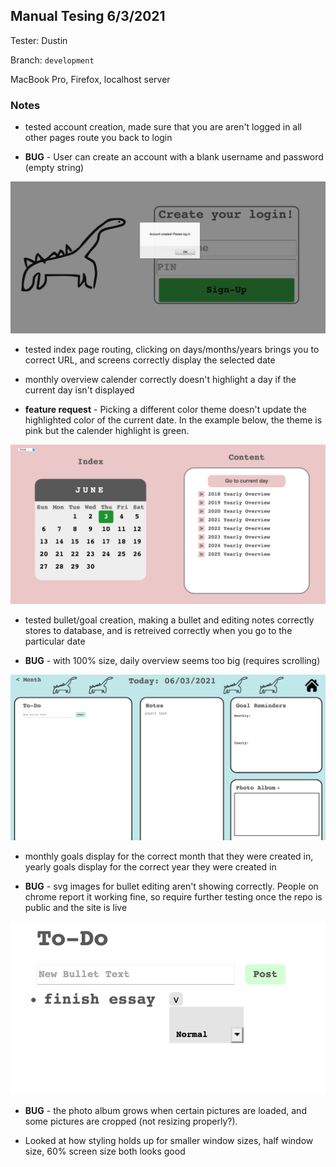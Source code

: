 ## Manual Tesing 6/3/2021 
Tester: Dustin 

Branch: `development`

MacBook Pro, Firefox, localhost server

### Notes
- tested account creation, made sure that you are aren't logged in all other pages route you back to login

- **BUG**  - User can create an account with a blank username and password (empty string) 

![emptyAccountCreation](6_3_images/emptyAccount.png)

- tested index page routing, clicking on days/months/years brings you to correct URL, and screens correctly display the selected date

- monthly overview calender correctly doesn't highlight a day if the current day isn't displayed

- **feature request** - Picking a different color theme doesn't update the highlighted color of the current date. In the example below, the theme is pink but the calender highlight is green.

![highlightDate](6_3_images/dateHighlight.png)

- tested bullet/goal creation, making a bullet and editing notes correctly stores to database, and is retreived correctly when you go to the particular date

- **BUG** - with 100% size, daily overview seems too big (requires scrolling)

![dwTooBig](6_3_images/dwTooBig.png)

- monthly goals display for the correct month that they were created in, yearly goals display for the correct year they were created in 

- **BUG** - svg images for bullet editing aren't showing correctly. People on chrome report it working fine, so require further testing once the repo is public and the site is live

![bulletIcons](6_3_images/bulletIcons.png)

- **BUG** - the photo album grows when certain pictures are loaded, and some pictures are cropped (not resizing properly?).

- Looked at how styling holds up for smaller window sizes, half window size, 60% screen size both looks good